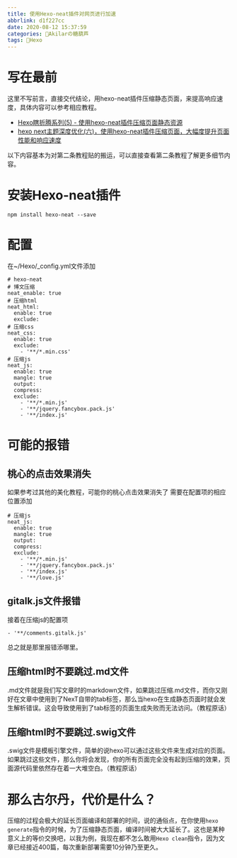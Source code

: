 ```yaml
---
title: 使用Hexo-neat插件对网页进行加速
abbrlink: d1f227cc
date: 2020-08-12 15:37:59
categories: 🍡Akilarの糖葫芦
tags: 📁Hexo
---
```

# 写在最前
这里不写前言，直接交代结论，用hexo-neat插件压缩静态页面，来提高响应速度，具体内容可以参考相应教程。
- [Hexo瞎折腾系列(5) - 使用hexo-neat插件压缩页面静态资源](https://blog.csdn.net/lewky_liu/article/details/82432003)
- [hexo next主题深度优化(六)，使用hexo-neat插件压缩页面，大幅度提升页面性能和响应速度](https://ilxx.gitee.io/hexo_liu_yasuo.html)

以下内容基本为对第二条教程贴的搬运，可以直接查看第二条教程了解更多细节内容。
# 安装Hexo-neat插件
```
npm install hexo-neat --save
```
# 配置
在~/Hexo/_config.yml文件添加
```
# hexo-neat
# 博文压缩
neat_enable: true
# 压缩html
neat_html:
  enable: true
  exclude:
# 压缩css  
neat_css:
  enable: true
  exclude:
    - '**/*.min.css'
# 压缩js
neat_js:
  enable: true
  mangle: true
  output:
  compress:
  exclude:
    - '**/*.min.js'
    - '**/jquery.fancybox.pack.js'
    - '**/index.js'
```

# 可能的报错
## 桃心的点击效果消失
如果参考过其他的美化教程，可能你的桃心点击效果消失了
需要在配置项的相应位置添加
```
# 压缩js
neat_js:
  enable: true
  mangle: true
  output:
  compress:
  exclude:
    - '**/*.min.js'
    - '**/jquery.fancybox.pack.js'
    - '**/index.js'  
    - '**/love.js'
```
## gitalk.js文件报错
接着在压缩js的配置项
```
- '**/comments.gitalk.js'
```
总之就是那里报错添哪里。
## 压缩html时不要跳过.md文件
.md文件就是我们写文章时的markdown文件，如果跳过压缩.md文件，而你又刚好在文章中使用到了NexT自带的tab标签，那么当hexo在生成静态页面时就会发生解析错误。这会导致使用到了tab标签的页面生成失败而无法访问。（教程原话）

## 压缩html时不要跳过.swig文件
.swig文件是模板引擎文件，简单的说hexo可以通过这些文件来生成对应的页面。如果跳过这些文件，那么你将会发现，你的所有页面完全没有起到压缩的效果，页面源代码里依然存在着一大堆空白。（教程原话）

# 那么古尔丹，代价是什么？
压缩的过程会极大的延长页面编译和部署的时间，说的通俗点，在你使用`hexo generate`指令的时候，为了压缩静态页面，编译时间被大大延长了。这也是某种意义上的等价交换吧，以我为例，我现在都不怎么敢用`Hexo clean`指令，因为文章已经接近400篇，每次重新部署需要10分钟乃至更久。
